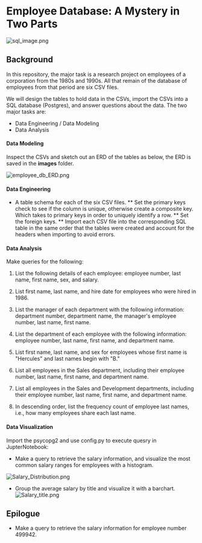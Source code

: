 # Employee Database: A Mystery in Two Parts

![sql_image.png](https://github.com/PeiDay/SQL-Challenge/blob/main/images/sql_image.png)

## Background

In this repository, the major task is a research project on employees of a corporation from the 1980s and 1990s. All that remain of the database of employees from that period are six CSV files.

We will design the tables to hold data in the CSVs, import the CSVs into a SQL database (Postgres), and answer questions about the data. The two major tasks are:

* Data Engineering / Data Modeling
* Data Analysis

#### Data Modeling

Inspect the CSVs and sketch out an ERD of the tables as below, the ERD is saved in the **images** folder.

![employee_db_ERD.png](https://github.com/PeiDay/SQL-Challenge/blob/main/images/employee_db_ERD.png)


#### Data Engineering

* A table schema for each of the six CSV files.
** Set the primary keys check to see if the column is unique, otherwise create a composite key. Which takes to primary keys in order to uniquely identify a row.
** Set the foreign keys.
** Import each CSV file into the corresponding SQL table in the same order that the tables were created and account for the headers when importing to avoid errors.


#### Data Analysis

Make queries for the following:

1. List the following details of each employee: employee number, last name, first name, sex, and salary.

2. List first name, last name, and hire date for employees who were hired in 1986.

3. List the manager of each department with the following information: department number, department name, the manager's employee number, last name, first name.

4. List the department of each employee with the following information: employee number, last name, first name, and department name.

5. List first name, last name, and sex for employees whose first name is "Hercules" and last names begin with "B."

6. List all employees in the Sales department, including their employee number, last name, first name, and department name.

7. List all employees in the Sales and Development departments, including their employee number, last name, first name, and department name.

8. In descending order, list the frequency count of employee last names, i.e., how many employees share each last name.

#### Data Visualization

Import the psycopg2 and use config.py to execute quesry in JupterNotebook: 

* Make a query to retrieve the salary information, and visualize the most common salary ranges for employees with a histogram.

![Salary_Distribution.png](https://github.com/PeiDay/SQL-Challenge/blob/main/images/Salary_Distribution.png)

* Group the average salary by title and visualize it with a barchart. 
![Salary_title.png](https://github.com/PeiDay/SQL-Challenge/blob/main/images/Salary_title.png)

## Epilogue

* Make a query to retrieve the salary information for employee number 499942.
